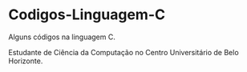 # Codigos-Linguagem-C

Alguns códigos na linguagem C.

Estudante de Ciência da Computação no Centro Universitário de Belo Horizonte.
